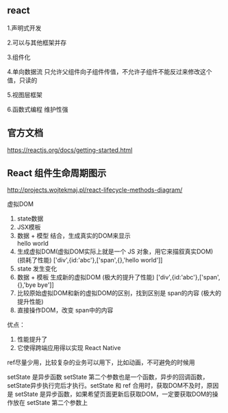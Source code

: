 ## react

1.声明式开发

2.可以与其他框架并存

3.组件化

4.单向数据流  只允许父组件向子组件传值，不允许子组件不能反过来修改这个值，只读的

5.视图层框架

6.函数式编程  维护性强


## 官方文档
https://reactjs.org/docs/getting-started.html

## React 组件生命周期图示
http://projects.wojtekmaj.pl/react-lifecycle-methods-diagram/



虚拟DOM

1. state数据
2. JSX模板
3. 数据 + 模型 结合，生成真实的DOM来显示
    <div id='abc'><span>hello world</span></div>
4. 生成虚拟DOM(虚拟DOM实际上就是一个 JS 对象，用它来描叙真实DOM) (损耗了性能)
    ['div',{id:'abc'},['span',{},'hello world']]
5. state 发生变化
6. 数据 + 模板 生成新的虚拟DOM (极大的提升了性能)
    ['div',{id:'abc'},['span',{},'bye bye']]
7. 比较原始虚拟DOM和新的虚拟DOM的区别，找到区别是 span的内容 (极大的提升性能)
8. 直接操作DOM，改变 span中的内容

优点：

1. 性能提升了
2. 它使得跨端应用得以实现  React Native


ref尽量少用，比较复杂的业务可以用下，比如动画，不可避免的时候用

setState 是异步函数   setState 第二个参数也是一个函数，异步的回调函数，setState异步执行完后才执行。setState 和 ref 合用时，获取DOM不及时，原因是 setState 是异步函数，如果希望页面更新后获取DOM，一定要获取DOM的操作放在 setState 第二个参数上







